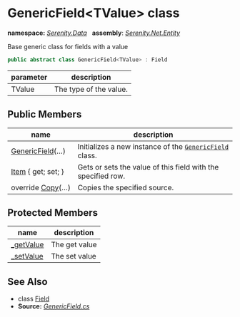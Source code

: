 # GenericField&lt;TValue&gt; class
**namespace:** *[Serenity.Data](../README.md#serenity.data-namespace)*   **assembly**: *[Serenity.Net.Entity](../README.md)*

Base generic class for fields with a value

```csharp
public abstract class GenericField<TValue> : Field
```

| parameter | description |
| --- | --- |
| TValue | The type of the value. |

## Public Members

| name | description |
| --- | --- |
| [GenericField](GenericField-1/GenericField.md)(…) | Initializes a new instance of the [`GenericField`](GenericField-1.md) class. |
| [Item](GenericField-1/Item.md) { get; set; } | Gets or sets the value of this field with the specified row. |
| override [Copy](GenericField-1/Copy.md)(…) | Copies the specified source. |

## Protected Members

| name | description |
| --- | --- |
| [_getValue](GenericField-1/_getValue.md) | The get value |
| [_setValue](GenericField-1/_setValue.md) | The set value |

## See Also

* class [Field](Field.md)
* **Source:** *[GenericField.cs](https://github.com/serenity-is/Serenity/blob/master/src/Serenity.Net.Entity/FieldTypes/GenericField.cs)*